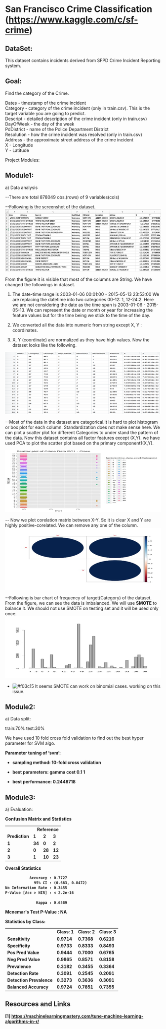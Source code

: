 San Francisco Crime Classification (https://www.kaggle.com/c/sf-crime)
==================================

DataSet:
---------
This dataset contains incidents derived from SFPD Crime Incident Reporting system. 

Goal:
------
Find the category of the Crime.

Dates - timestamp of the crime incident<br>
Category - category of the crime incident (only in train.csv). This is the target variable you are going to predict.<br>
Descript - detailed description of the crime incident (only in train.csv)<br>
DayOfWeek - the day of the week<br>
PdDistrict - name of the Police Department District<br>
Resolution - how the crime incident was resolved (only in train.csv)<br>
Address - the approximate street address of the crime incident <br>
X - Longitude<br>
Y - Latitude<br>


Project Modules:

Module1:
--------------------------------------------
a) Data analysis

--There are total 878049 obs.(rows) of  9 variables(cols)</br>

--Following is the screenshot of the dataset.
<img width="600" height="200" alt="data_screenshot" src="https://github.com/jaydeepchakraborty/kaggle_SFCrime/blob/master/img/DataScreenShot.png"/>

From the figure it is visible that most of the columns are String. We have changed the followings in dataset.
1) The date-time range is 2003-01-06 00:01:00 - 2015-05-13 23:53:00
We are replacing the datetime into two categories 00-12: 1, 12-24:2. Here we are not considering the date as the time span is 2003-01-06 - 2015-05-13. We can represent the date or month or year for increasing the feature values but for the time being we stick to the time of the day.

2) We converted all the data into numeric from string except X, Y : coordinates.

3) X, Y (coordinate) are normalized as they have high values. Now the dataset looks like the following.

<img width="600" height="200" alt="data_screenshot" src="https://github.com/jaydeepchakraborty/kaggle_SFCrime/blob/master/img/DataScreenShotUpdated.png"/>


--Most of the data in the dataset are categorical.It is hard to plot histogram or box plot for each column. Standardization does not make sense here. We can plot a scatter plot for different Categories to under stand the pattern of the data. Now this dataset contains all factor features except (X,Y). we have used PCA to plot the scatter plot based on the primary component1(X,Y).

<img width="600" height="200" alt="data_screenshot" src="https://github.com/jaydeepchakraborty/kaggle_SFCrime/blob/master/img/pca_.jpeg"/>

-- Now we plot corelation matrix between X-Y. So it is clear X and Y are highly positive-corelated. We can remove any one of the column.
<img width="600" height="200" alt="data_screenshot" src="https://github.com/jaydeepchakraborty/kaggle_SFCrime/blob/master/img/corr_.jpeg"/>


--Following is bar chart of frequency of target(Category) of the dataset. From the figure, we can see the data is imbalanced. We will use <b>SMOTE</b> to balance it. We should not use SMOTE on testing set and it will be used only once.
<img width="600" height="200" alt="data_screenshot" src="https://github.com/jaydeepchakraborty/kaggle_SFCrime/blob/master/img/df_.jpeg"/>

- ![#f03c15](https://placehold.it/15/f03c15/000000?text=+) It seems SMOTE can work on binomial cases. working on this issue.

Module2:
------------------------------
a) Data split:

train:70%
test:30%

We have used 10 fold cross fold validation to find out the best hyper parameter for SVM algo.<br>

<b>
Parameter tuning of ‘svm’:

- sampling method: 10-fold cross validation 

- best parameters:
 gamma cost
   0.1    1

- best performance: 0.2448718 </b>

Module3:
------------------------------
a) Evaluation:

<b>
Confusion Matrix and Statistics
         
  <table>
    <tr>
      <td colspan=4 align="right">Reference</td>
    </tr>
    <tr>
      <td>Prediction</td>
      <td>1</td>
      <td>2</td>
      <td>3</td>
    </tr>
  <tr>
      <td>1</td>
      <td>34</td>
      <td>0</td>
      <td>2</td>
    </tr>
  <tr>
      <td>2</td>
      <td>0</td>
      <td>28</td>
      <td>12</td>
    </tr>
  <tr>
      <td>3</td>
      <td>1</td>
      <td>10</td>
      <td>23</td>
    </tr>
  
  </table>

Overall Statistics
                                         
               Accuracy : 0.7727         
                 95% CI : (0.683, 0.8472)
    No Information Rate : 0.3455         
    P-Value [Acc > NIR] : < 2.2e-16      
                                         
                  Kappa : 0.6589         
 Mcnemar's Test P-Value : NA             

Statistics by Class:


<table>
    <tr>
      <td></td>
      <td>Class: 1</td>
      <td>Class: 2</td>
      <td>Class: 3</td>
    </tr>
    <tr>
      <td>Sensitivity</td>
      <td>0.9714</td>
      <td>0.7368</td>
      <td>0.6216</td>
    </tr>
   <tr>
      <td>Specificity</td>
      <td>0.9733</td>
      <td>0.8333</td>
      <td>0.8493</td>
    </tr>
   <tr>
      <td>Pos Pred Value</td>
      <td>0.9444</td>
      <td>0.7000</td>
      <td>0.6765</td>
    </tr> <tr>
      <td>Neg Pred Value</td>
      <td>0.9865</td>
      <td>0.8571</td>
      <td>0.8158</td>
    </tr> <tr>
      <td>Prevalence</td>
      <td>0.3182 </td>
      <td>0.3455</td>
      <td>0.3364</td>
    </tr> <tr>
      <td>Detection Rate</td>
      <td>0.3091</td>
      <td>0.2545</td>
      <td>0.2091</td>
    </tr> <tr>
      <td>Detection Prevalence</td>
      <td>0.3273</td>
      <td>0.3636</td>
      <td>0.3091</td>
    </tr> <tr>
      <td>Balanced Accuracy</td>
      <td>0.9724</td>
      <td>0.7851</td>
      <td>0.7355</td>
    </tr>
  
  </table>

Resources and Links
------------------------------------
[1] https://machinelearningmastery.com/tune-machine-learning-algorithms-in-r/
